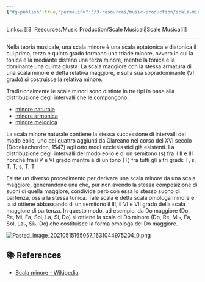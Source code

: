 ```yaml
---
{"dg-publish":true,"permalink":"/3-resources/music-production/scala-minore/"}
---
```


Links:: [[3. Resources/Music Production/Scale Musicali\|Scale Musicali]]

---
Nella teoria musicale, una scala minore è una scala eptatonica e diatonica il cui primo, terzo e quinto grado formano una triade minore, ovvero in cui la tonica e la mediante distano una terza minore, mentre la tonica e la dominante una quinta giusta. La scala maggiore con la stessa armatura di una scala minore è detta relativa maggiore, e sulla sua sopradominante (VI grado) si costruisce la relativa minore.

Tradizionalmente le scale minori sono distinte in tre tipi in base alla distribuzione degli intervalli che le compongono:
- [minore naturale](https://it.wikipedia.org/wiki/Scala_minore#Scala_minore_naturale)
- [minore armonica](https://it.wikipedia.org/wiki/Scala_minore#Scala_minore_armonica)
- [minore melodica](https://it.wikipedia.org/wiki/Scala_minore#Scala_minore_melodica)

La scala minore naturale contiene la stessa successione di intervalli del modo eolio, uno dei quattro aggiunti da Glareano nel corso del XVI secolo (Dodekachordon, 1547) agli otto modi ecclesiastici già esistenti. La distribuzione degli intervalli del modo eolio è di un semitono (s) fra il II e III nonché fra il V e VI grado mentre è di un tono (T) fra tutti gli altri gradi:
T, s, T, T, s, T, T

Esiste un diverso procedimento per derivare una scala minore da una scala maggiore, generandone una che, pur non avendo la stessa composizione di suoni di quella maggiore, condivide però con essa lo stesso suono di partenza, ossia la stessa tonica. Tale scala è detta scala omologa minore e la si ottiene abbassando di un semitono il III, il VI e VII grado della scala maggiore di partenza. In questo modo, ad esempio, da Do maggiore (Do, Re, Mi, Fa, Sol, La, Si, Do) si ottiene la scala di Do minore (Do, Re, Mi♭, Fa, Sol, La♭, Si♭, Do) che costituisce la forma omologa del Do maggiore.

![Pasted_image_20210515165057_1631044975204_0.png](/img/user/3.%20Resources/Attachments/Pasted_image_20210515165057_1631044975204_0.png)


## 📚 References

- [Scala minore - Wikipedia](https://it.wikipedia.org/wiki/Scala_minore)